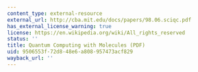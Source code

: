 ```yaml
---
content_type: external-resource
external_url: http://cba.mit.edu/docs/papers/98.06.sciqc.pdf
has_external_license_warning: true
license: https://en.wikipedia.org/wiki/All_rights_reserved
status: ''
title: Quantum Computing with Molecules (PDF)
uid: 9506553f-72d8-48e6-a808-957473acf829
wayback_url: ''
---
```

